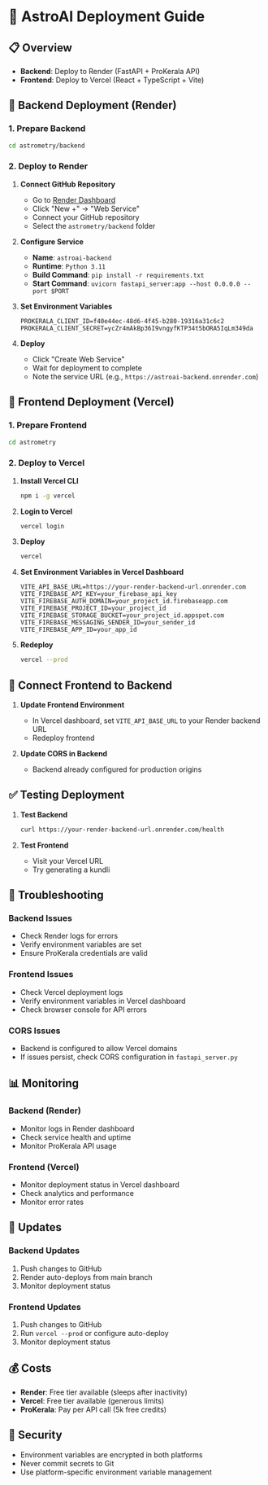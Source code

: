 # 🚀 AstroAI Deployment Guide

## 📋 **Overview**
- **Backend**: Deploy to Render (FastAPI + ProKerala API)
- **Frontend**: Deploy to Vercel (React + TypeScript + Vite)

## 🔧 **Backend Deployment (Render)**

### 1. Prepare Backend
```bash
cd astrometry/backend
```

### 2. Deploy to Render
1. **Connect GitHub Repository**
   - Go to [Render Dashboard](https://dashboard.render.com)
   - Click "New +" → "Web Service"
   - Connect your GitHub repository
   - Select the `astrometry/backend` folder

2. **Configure Service**
   - **Name**: `astroai-backend`
   - **Runtime**: `Python 3.11`
   - **Build Command**: `pip install -r requirements.txt`
   - **Start Command**: `uvicorn fastapi_server:app --host 0.0.0.0 --port $PORT`

3. **Set Environment Variables**
   ```
   PROKERALA_CLIENT_ID=f40e44ec-48d6-4f45-b280-19316a31c6c2
   PROKERALA_CLIENT_SECRET=ycZr4mAkBp36I9vngyfKTP34t5bORA5IqLm349da
   ```

4. **Deploy**
   - Click "Create Web Service"
   - Wait for deployment to complete
   - Note the service URL (e.g., `https://astroai-backend.onrender.com`)

## 🎨 **Frontend Deployment (Vercel)**

### 1. Prepare Frontend
```bash
cd astrometry
```

### 2. Deploy to Vercel
1. **Install Vercel CLI**
   ```bash
   npm i -g vercel
   ```

2. **Login to Vercel**
   ```bash
   vercel login
   ```

3. **Deploy**
   ```bash
   vercel
   ```

4. **Set Environment Variables in Vercel Dashboard**
   ```
   VITE_API_BASE_URL=https://your-render-backend-url.onrender.com
   VITE_FIREBASE_API_KEY=your_firebase_api_key
   VITE_FIREBASE_AUTH_DOMAIN=your_project_id.firebaseapp.com
   VITE_FIREBASE_PROJECT_ID=your_project_id
   VITE_FIREBASE_STORAGE_BUCKET=your_project_id.appspot.com
   VITE_FIREBASE_MESSAGING_SENDER_ID=your_sender_id
   VITE_FIREBASE_APP_ID=your_app_id
   ```

5. **Redeploy**
   ```bash
   vercel --prod
   ```

## 🔗 **Connect Frontend to Backend**

1. **Update Frontend Environment**
   - In Vercel dashboard, set `VITE_API_BASE_URL` to your Render backend URL
   - Redeploy frontend

2. **Update CORS in Backend**
   - Backend already configured for production origins

## ✅ **Testing Deployment**

1. **Test Backend**
   ```bash
   curl https://your-render-backend-url.onrender.com/health
   ```

2. **Test Frontend**
   - Visit your Vercel URL
   - Try generating a kundli

## 🐛 **Troubleshooting**

### Backend Issues
- Check Render logs for errors
- Verify environment variables are set
- Ensure ProKerala credentials are valid

### Frontend Issues
- Check Vercel deployment logs
- Verify environment variables in Vercel dashboard
- Check browser console for API errors

### CORS Issues
- Backend is configured to allow Vercel domains
- If issues persist, check CORS configuration in `fastapi_server.py`

## 📊 **Monitoring**

### Backend (Render)
- Monitor logs in Render dashboard
- Check service health and uptime
- Monitor ProKerala API usage

### Frontend (Vercel)
- Monitor deployment status in Vercel dashboard
- Check analytics and performance
- Monitor error rates

## 🔄 **Updates**

### Backend Updates
1. Push changes to GitHub
2. Render auto-deploys from main branch
3. Monitor deployment status

### Frontend Updates
1. Push changes to GitHub
2. Run `vercel --prod` or configure auto-deploy
3. Monitor deployment status

## 💰 **Costs**
- **Render**: Free tier available (sleeps after inactivity)
- **Vercel**: Free tier available (generous limits)
- **ProKerala**: Pay per API call (5k free credits)

## 🔐 **Security**
- Environment variables are encrypted in both platforms
- Never commit secrets to Git
- Use platform-specific environment variable management
